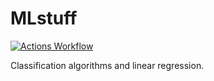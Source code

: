 # MLstuff

[![Actions Workflow](https://github.com/nzeal/MLstuff/actions/workflows/actions.yaml/badge.svg)](https://github.com/nzeal/MLstuff/actions/workflows/actions.yaml)

Classification algorithms and linear regression.
